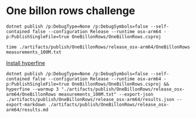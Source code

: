 # One billon rows challenge
```shell
dotnet publish /p:DebugType=None /p:DebugSymbols=false --self-contained false --configuration Release --runtime osx-arm64 -p:PublishSingleFile=true OneBillonRows/OneBillonRows.csproj
```

```shell
time ./artifacts/publish/OneBillonRows/release_osx-arm64/OneBillonRows measurements_100M.txt
```

[Install hyperfine](https://github.com/sharkdp/hyperfine?tab=readme-ov-file#installation)

```shell
dotnet publish /p:DebugType=None /p:DebugSymbols=false --self-contained false --configuration Release --runtime osx-arm64 -p:PublishSingleFile=true OneBillonRows/OneBillonRows.csproj && hyperfine --warmup 3 "./artifacts/publish/OneBillonRows/release_osx-arm64/OneBillonRows measurements_100M.txt" --export-json ./artifacts/publish/OneBillonRows/release_osx-arm64/results.json --export-markdown ./artifacts/publish/OneBillonRows/release_osx-arm64/results.md
```